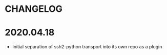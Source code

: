 CHANGELOG
=======

# 2020.04.18

- Initial separation of ssh2-python transport into its own repo as a plugin
